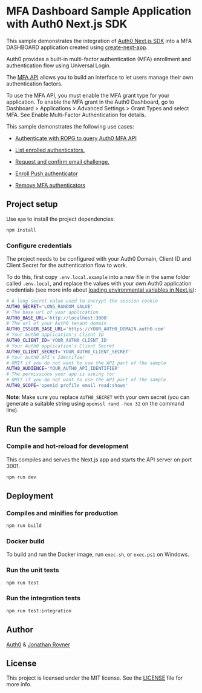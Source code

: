 # MFA Dashboard Sample Application with Auth0 Next.js SDK

This sample demonstrates the integration of [Auth0 Next.js SDK](https://github.com/auth0/nextjs-auth0) into a MFA DASHBOARD application created using [create-next-app](https://nextjs.org/docs/api-reference/create-next-app). 

Auth0 provides a built-in multi-factor authentication (MFA) enrollment and authentication flow using Universal Login.

The [MFA API](https://auth0.com/docs/secure/multi-factor-authentication/multi-factor-authentication-developer-resources/mfa-api) allows you to build an interface to let users manage their own authentication factors.

To use the MFA API, you must enable the MFA grant type for your application. To enable the MFA grant in the Auth0 Dashboard, go to Dashboard > Applications > Advanced Settings > Grant Types and select MFA. See Enable Multi-Factor Authentication for details.


This sample demonstrates the following use cases:

- [Authenticate with ROPG to query Auth0 MFA API](https://auth0.com/docs/secure/multi-factor-authentication/authenticate-using-ropg-flow-with-mfa)

- [List enrolled authenticators.](https://auth0.com/docs/secure/multi-factor-authentication/manage-mfa-auth0-apis/manage-authenticator-factors-mfa-api#list-authenticators)

- [Request and confirm email challenge.](https://auth0.com/docs/secure/multi-factor-authentication/authenticate-using-ropg-flow-with-mfa/enroll-and-challenge-email-authenticators)

- [Enroll Push authenticator](https://auth0.com/docs/secure/multi-factor-authentication/authenticate-using-ropg-flow-with-mfa/enroll-and-challenge-otp-authenticators)

- [Remove MFA authenticators](https://auth0.com/docs/secure/multi-factor-authentication/manage-mfa-auth0-apis/manage-authenticator-factors-mfa-api)

## Project setup

Use `npm` to install the project dependencies:

```bash
npm install
```



### Configure credentials

The project needs to be configured with your Auth0 Domain, Client ID and Client Secret for the authentication flow to work.

To do this, first copy `.env.local.example` into a new file in the same folder called `.env.local`, and replace the values with your own Auth0 application credentials (see more info about [loading environmental variables in Next.js](https://nextjs.org/docs/basic-features/environment-variables)):

```sh
# A long secret value used to encrypt the session cookie
AUTH0_SECRET='LONG_RANDOM_VALUE'
# The base url of your application
AUTH0_BASE_URL='http://localhost:3000'
# The url of your Auth0 tenant domain
AUTH0_ISSUER_BASE_URL='https://YOUR_AUTH0_DOMAIN.auth0.com'
# Your Auth0 application's Client ID
AUTH0_CLIENT_ID='YOUR_AUTH0_CLIENT_ID'
# Your Auth0 application's Client Secret
AUTH0_CLIENT_SECRET='YOUR_AUTH0_CLIENT_SECRET'
# Your Auth0 API's Identifier 
# OMIT if you do not want to use the API part of the sample
AUTH0_AUDIENCE='YOUR_AUTH0_API_IDENTIFIER'
# The permissions your app is asking for
# OMIT if you do not want to use the API part of the sample
AUTH0_SCOPE='openid profile email read:shows'
```

**Note**: Make sure you replace `AUTH0_SECRET` with your own secret (you can generate a suitable string using `openssl rand -hex 32` on the command line).

## Run the sample

### Compile and hot-reload for development

This compiles and serves the Next.js app and starts the API server on port 3001.

```bash
npm run dev
```

## Deployment

### Compiles and minifies for production

```bash
npm run build
```

### Docker build

To build and run the Docker image, run `exec.sh`, or `exec.ps1` on Windows.

### Run the unit tests

```bash
npm run test
```

### Run the integration tests

```bash
npm run test:integration
```


## Author

[Auth0](https://auth0.com) & [Jonathan Rovner](https://github.com/jonrovner)

## License

This project is licensed under the MIT license. See the [LICENSE](./LICENSE) file for more info.
